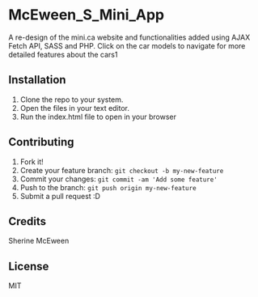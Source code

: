 # McEween_S_Mini_App


A re-design of the mini.ca website and functionalities added using AJAX Fetch API, SASS and PHP.
Click on the car models to navigate for more detailed features about the cars1



## Installation

1. Clone the repo to your system.
2. Open the files in your text editor.
3. Run the index.html file to open in your browser 



## Contributing

1. Fork it!
2. Create your feature branch: `git checkout -b my-new-feature`
3. Commit your changes: `git commit -am 'Add some feature'`
4. Push to the branch: `git push origin my-new-feature`
5. Submit a pull request :D


## Credits

Sherine McEween

## License

MIT